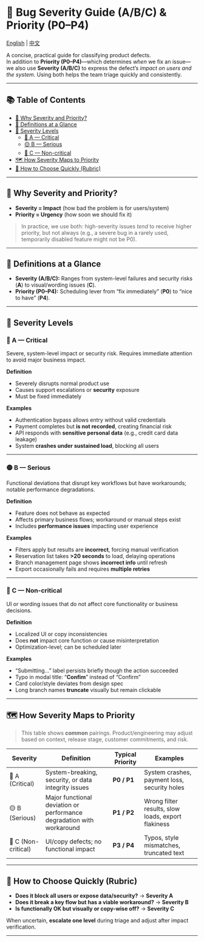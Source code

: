 # 🐞 Bug Severity Guide (A/B/C) & Priority (P0–P4)

[English](README.md) | [中文](README_zh.md)

A concise, practical guide for classifying product defects.  
In addition to **Priority (P0–P4)**—which determines *when* we fix an issue—we also use **Severity (A/B/C)** to express the defect’s *impact on users and the system*. Using both helps the team triage quickly and consistently.

---

## 📚 Table of Contents
- [📘 Why Severity and Priority?](#-why-severity-and-priority)
- [🧭 Definitions at a Glance](#-definitions-at-a-glance)
- [🧱 Severity Levels](-#severity-levels)
  - [🔴 A — Critical](#-a--critical)
  - [🟡 B — Serious](#-b--serious)
  - [🔵 C — Non-critical](#-c--non-critical)
- [🗺️ How Severity Maps to Priority](#-how-severity-maps-to-priority)
- [🧪 How to Choose Quickly (Rubric)](#-how-to-choose-quickly-rubric)

---

## 📘  Why Severity and Priority?

- **Severity = Impact** (how bad the problem is for users/system)  
- **Priority = Urgency** (how soon we should fix it)

> In practice, we use both: high-severity issues *tend* to receive higher priority, but not always (e.g., a severe bug in a rarely used, temporarily disabled feature might not be P0).

---

## 🧭  Definitions at a Glance

- **Severity (A/B/C):** Ranges from system-level failures and security risks (**A**) to visual/wording issues (**C**).
- **Priority (P0–P4):** Scheduling lever from “fix immediately” (**P0**) to “nice to have” (**P4**).

---

## 🧱 Severity Levels

### 🔴 A — Critical
Severe, system-level impact or security risk. Requires immediate attention to avoid major business impact.

**Definition**
- Severely disrupts normal product use
- Causes support escalations or **security** exposure
- Must be fixed immediately

**Examples**
- Authentication bypass allows entry without valid credentials
- Payment completes but **is not recorded**, creating financial risk
- API responds with **sensitive personal data** (e.g., credit card data leakage)
- System **crashes under sustained load**, blocking all users

---

### 🟡 B — Serious
Functional deviations that disrupt key workflows but have workarounds; notable performance degradations.

**Definition**
- Feature does not behave as expected
- Affects primary business flows; workaround or manual steps exist
- Includes **performance issues** impacting user experience

**Examples**
- Filters apply but results are **incorrect**, forcing manual verification
- Reservation list takes **>20 seconds** to load, delaying operations
- Branch management page shows **incorrect info** until refresh
- Export occasionally fails and requires **multiple retries**

---

### 🔵 C — Non-critical
UI or wording issues that do not affect core functionality or business decisions.

**Definition**
- Localized UI or copy inconsistencies
- Does **not** impact core function or cause misinterpretation
- Optimization-level; can be scheduled later

**Examples**
- “Submitting…” label persists briefly though the action succeeded
- Typo in modal title: “**Confim**” instead of “Confirm”
- Card color/style deviates from design spec
- Long branch names **truncate** visually but remain clickable

---

## 🗺️ How Severity Maps to Priority

> This table shows **common** pairings. Product/engineering may adjust based on context, release stage, customer commitments, and risk.

| **Severity** | **Definition**                                                         | **Typical Priority** | **Examples**                                  |
| --- | --- | --- | --- |
| 🔴 A (Critical) | System-breaking, security, or data integrity issues                   | **P0 / P1**          | System crashes, payment loss, security holes  |
| 🟡 B (Serious)  | Major functional deviation or performance degradation with workaround | **P1 / P2**          | Wrong filter results, slow loads, export flakiness |
| 🔵 C (Non-critical) | UI/copy defects; no functional impact                             | **P3 / P4**          | Typos, style mismatches, truncated text       |

---

## 🧪 How to Choose Quickly (Rubric)

- **Does it block all users or expose data/security?** → **Severity A**
- **Does it break a key flow but has a viable workaround?** → **Severity B**
- **Is functionally OK but visually or copy-wise off?** → **Severity C**

When uncertain, **escalate one level** during triage and adjust after impact verification.

---
